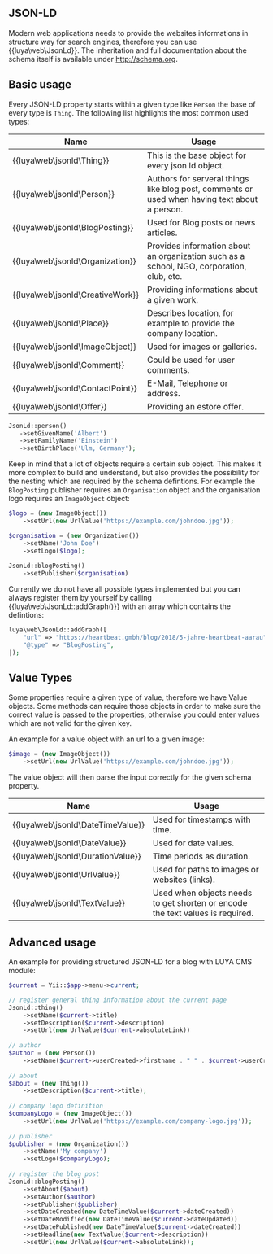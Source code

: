 ## JSON-LD

Modern web applications needs to provide the websites informations in structure way for search engines, therefore you can use {{luya\web\JsonLd}}. The inheritation and full documentation about the schema itself is available under http://schema.org.

## Basic usage

Every JSON-LD property starts within a given type like `Person` the base of every type is `Thing`. The following list highlights the most common used types:

|Name|Usage
|----|-----
|{{luya\web\jsonld\Thing}}|This is the base object for every json ld object.
|{{luya\web\jsonld\Person}}|Authors for serveral things like blog post, comments or used when having text about a person.
|{{luya\web\jsonld\BlogPosting}}|Used for Blog posts or news articles.
|{{luya\web\jsonld\Organization}}|Provides information about an organization such as a school, NGO, corporation, club, etc.
|{{luya\web\jsonld\CreativeWork}}|Providing informations about a given work.
|{{luya\web\jsonld\Place}}|Describes location, for example to provide the company location.
|{{luya\web\jsonld\ImageObject}}|Used for images or galleries.
|{{luya\web\jsonld\Comment}}|Could be used for user comments.
|{{luya\web\jsonld\ContactPoint}}|E-Mail, Telephone or address.
|{{luya\web\jsonld\Offer}}|Providing an estore offer.


```php
JsonLd::person()
   ->setGivenName('Albert')
   ->setFamilyName('Einstein')
   ->setBirthPlace('Ulm, Germany');
```

Keep in mind that a lot of objects require a certain sub object. This makes it more complex to build and understand, but also provides the possibility for the nesting which are required by the schema defintions. For example the `BlogPosting` publisher requires an `Organisation` object and the organisation logo requires an `ImageObject` object:

```php
$logo = (new ImageObject())
    ->setUrl(new UrlValue('https://example.com/johndoe.jpg'));

$organisation = (new Organization())
    ->setName('John Doe')
    ->setLogo($logo);
        
JsonLd::blogPosting()
    ->setPublisher($organisation)
```

Currently we do not have all possible types implemented but you can always register them by yourself by calling {{luya\web\JsonLd::addGraph()}} with an array which contains the defintions:

```php
luya\web\JsonLd::addGraph([
    "url" => "https://heartbeat.gmbh/blog/2018/5-jahre-heartbeat-aarau",
    "@type" => "BlogPosting",
|);
```

## Value Types

Some properties require a given type of value, therefore we have Value objects. Some methods can require those objects in order to make sure the correct value is passed to the properties, otherwise you could enter values which are not valid for the given key. 

An example for a value object with an url to a given image:

```php
$image = (new ImageObject())
    ->setUrl(new UrlValue('https://example.com/johndoe.jpg'));
```

The value object will then parse the input correctly for the given schema property.

|Name|Usage|
|----|-----|
|{{luya\web\jsonld\DateTimeValue}}|Used for timestamps with time.
|{{luya\web\jsonld\DateValue}}|Used for date values.
|{{luya\web\jsonld\DurationValue}}|Time periods as duration.
|{{luya\web\jsonld\UrlValue}}|Used for paths to images or websites (links).
|{{luya\web\jsonld\TextValue}}|Used when objects needs to get shorten or encode the text values is required.

## Advanced usage

An example for providing structured JSON-LD for a blog with LUYA CMS module:

```php
$current = Yii::$app->menu->current;

// register general thing information about the current page
JsonLd::thing()
    ->setName($current->title)
    ->setDescription($current->description)
    ->setUrl(new UrlValue($current->absoluteLink))
    
// author
$author = (new Person())
    ->setName($current->userCreated->firstname . " " . $current->userCreated->lastname);
    
// about
$about = (new Thing())
    ->setDescription($current->title);
    
// company logo definition
$companyLogo = (new ImageObject())
    ->setUrl(new UrlValue('https://example.com/company-logo.jpg'));
    
// publisher
$publisher = (new Organization())
    ->setName('My company')
    ->setLogo($companyLogo);
    
// register the blog post
JsonLd::blogPosting()
    ->setAbout($about)
    ->setAuthor($author)
    ->setPublisher($publisher)
    ->setDateCreated(new DateTimeValue($current->dateCreated))
    ->setDateModified(new DateTimeValue($current->dateUpdated))
    ->setDatePublished(new DateTimeValue($current->dateCreated))
    ->setHeadline(new TextValue($current->description))
    ->setUrl(new UrlValue($current->absoluteLink));
```
